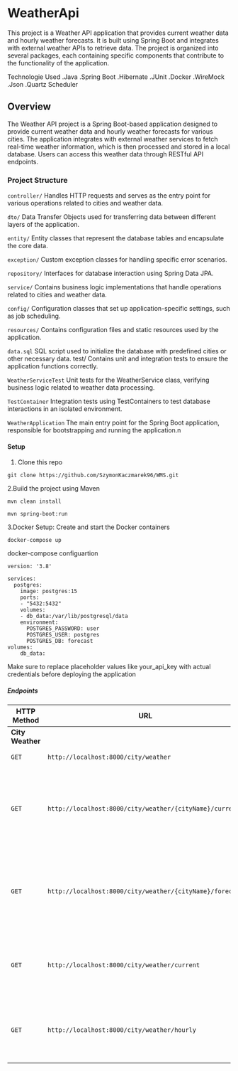 # WeatherApi

This project is a Weather API application that provides current weather data and hourly weather forecasts. It is built using Spring Boot and integrates with external weather APIs to retrieve data. The project is organized into several packages, each containing specific components that contribute to the functionality of the application.

Technologie Used
.Java
.Spring Boot
.Hibernate
.JUnit
.Docker
.WireMock
.Json
.Quartz Scheduler

## Overview 
The Weather API project is a Spring Boot-based application designed to provide current weather data and hourly weather forecasts for various cities. The application integrates with external weather services to fetch real-time weather information, which is then processed and stored in a local database. Users can access this weather data through RESTful API endpoints.

### Project Structure
`controller/`
Handles HTTP requests and serves as the entry point for various operations related to cities and weather data.

`dto/`
Data Transfer Objects used for transferring data between different layers of the application.

`entity/`
Entity classes that represent the database tables and encapsulate the core data.

`exception/`
Custom exception classes for handling specific error scenarios.

`repository/`
Interfaces for database interaction using Spring Data JPA.

`service/`
Contains business logic implementations that handle operations related to cities and weather data.

`config/`
Configuration classes that set up application-specific settings, such as job scheduling.

`resources/`
Contains configuration files and static resources used by the application.

`data.sql`
SQL script used to initialize the database with predefined cities or other necessary data.
test/
Contains unit and integration tests to ensure the application functions correctly.

`WeatherServiceTest`
Unit tests for the WeatherService class, verifying business logic related to weather data processing.

`TestContainer`
Integration tests using TestContainers to test database interactions in an isolated environment.

`WeatherApplication`
The main entry point for the Spring Boot application, responsible for bootstrapping and running the application.n

#### Setup

1. Clone this repo
```
git clone https://github.com/SzymonKaczmarek96/WMS.git
```
2.Build the project using Maven
```
mvn clean install
```
```
mvn spring-boot:run
```

3.Docker Setup:
Create and start the Docker containers
```
docker-compose up
```
docker-compose configuartion
```
version: '3.8'

services:
  postgres:
    image: postgres:15
    ports:
    - "5432:5432"
    volumes:
    - db_data:/var/lib/postgresql/data
    environment:
      POSTGRES_PASSWORD: user
      POSTGRES_USER: postgres
      POSTGRES_DB: forecast
volumes:
    db_data:
```
Make sure to replace placeholder values like your_api_key with actual credentials before deploying the application

##### Endpoints

| HTTP Method | URL | Query Parameters | Description |
|-------------|-----|------------------|-------------|
| **City Weather** |
| `GET` | `http://localhost:8000/city/weather` | None | Get the list of all cities |
| `GET` | `http://localhost:8000/city/weather/{cityName}/current` | `forceUpdate` (optional, boolean, default: `false`) | Get the current weather for a specific city by city name. If `forceUpdate=true`, the weather data is forcibly refreshed from the API. |
| `GET` | `http://localhost:8000/city/weather/{cityName}/forecast` | `forceUpdate` (optional, boolean, default: `false`) | Get the weather forecast for a specific city by city name. If `forceUpdate=true`, the forecast data is forcibly refreshed from the API. |
| `GET` | `http://localhost:8000/city/weather/current` | None | Get the current weather for all cities. This retrieves the latest weather data stored in the database. |
| `GET` | `http://localhost:8000/city/weather/hourly` | None | Get the weather forecast for all cities. This retrieves the latest forecast data stored in the database. |
